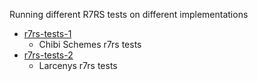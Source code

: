 Running different R7RS tests on different implementations

- [r7rs-tests-1](https://github.com/ashinn/chibi-scheme/blob/master/tests/r7rs-tests.scm)
    - Chibi Schemes r7rs tests
- [r7rs-tests-2](https://github.com/larcenists/larceny/tree/master/test/R7RS)
    - Larcenys r7rs tests

